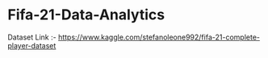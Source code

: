 # Fifa-21-Data-Analytics
Dataset Link :- https://www.kaggle.com/stefanoleone992/fifa-21-complete-player-dataset
